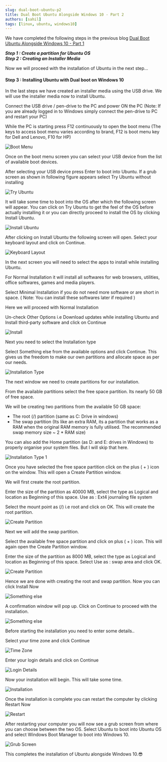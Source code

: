```yaml
---
slug: dual-boot-ubuntu-p2
title: Dual Boot Ubuntu Alongside Windows 10 - Part 2
authors: [sahil]
tags: [linux, ubuntu, windows10]
---
```


We have completed the following steps in the previous blog [Dual Boot Ubuntu Alongside Windows 10 - Part 1](/blog/dual-boot-ubuntu-p1)

***Step 1 : Create a partition for Ubuntu OS***    
***Step 2 : Creating an Installer Media***

Now we will proceed with the installation of Ubuntu in the next step...

<!-- truncate -->

#### Step 3 : Installing Ubuntu with Dual boot on Windows 10

In the last steps we have created an installer media using the USB drive. We will use the installer media now to install Ubuntu.

Connect the USB drive / pen-drive to the PC and power ON the PC (Note: If you are already logged in to Windows simply connect the pen-drive to PC and restart your PC)

While the PC is starting press F12 continuously to open the boot menu (The keys to access boot menu varies according to brand, F12 is boot menu key for Dell and Lenovo, F10 for HP) 

![Boot Menu](./boot-menu.png)

Once on the boot menu screen you can select your USB device from the list of available boot devices.

After selecting your USB device press Enter to boot into Ubuntu. If a grub screen as shown in following figure appears select Try Ubuntu without installing

![Try Ubuntu](./try-ubuntu.png)

It will take some time to boot into the OS after which the following screen will appear. You can click on Try Ubuntu to get the feel of the OS before actually installing it or you can directly proceed to install the OS by clicking Install Ubuntu.

![Install Ubuntu](./install-ubuntu.png)

After clicking on Install Ubuntu the following screen will open. Select your keyboard layout and click on Continue.

![Keyboard Layout](./keyboard-layout.png)

In the next screen you will need to select the apps to install while installing Ubuntu.

For Normal Installation it will install all softwares for web browsers, utilities, office softwares, games and media players. 

Select Minimal Installation if you do not need more software or are short in space. ( Note: You can install these softwares later if  required )

Here we will proceed with Normal Installation

Un-check Other Options i.e Download updates while installing Ubuntu and Install third-party software and click on Continue

![Install](./install.png)

Next you need to select the Installation type

Select Something else from the available options and click Continue. This gives us the freedom to make our own partitions and allocate space as per our needs.

![Installation Type](./installation-type.png)

The next window we need to create partitions for our installation.

From the available partitions select the free space partition. Its nearly 50 GB of free space. 

We will be creating two partitions from the available 50 GB space: 

- The root (/) partition (same as C: Drive in windows)
- The swap partition (Its like an extra RAM, its a partition that works as a RAM when the original RAM memory is fully utilised. The recommended swap memory size ~ 2 * RAM size)

You can also add the Home partition (as D: and E: drives in Windows) to properly organise your system files. But I will skip that here.

![Installation Type 1](./installation-type-1.png)

Once you have selected the free space partition click on the plus ( + ) icon on the window. This will open a Create Partition window.

We will first create the root partition.

Enter the size of the partition as 40000 MB, select the type as Logical and location as Beginning of this space.  Use as : Ext4 journaling file system

Select the mount point as (/) i.e root and click on OK. This will create the root partition.

![Create Partition](./create-partition.png)

Next we will add the swap partition. 

Select the available free space partition and click on plus ( + ) icon. This will again open the Create Partition window.  

Enter the size of the partition as 8000 MB, select the type as Logical and location as Beginning of this space.  Select Use as : swap area and click OK. 

![Create Partition](./create-partition-2.png)

Hence we are done with creating the root and swap partition. Now you can click Install Now

![Something else](./something-else.png)

A confirmation window will pop up. Click on Continue to proceed with the installation. 

![Something else](./something-else-2.png)

Before starting the installation you need to enter some details..

Select your time zone and click Continue

![Time Zone](./time-zone.png)

Enter your login details and click on Continue

![Login Details](./login-details.png)

Now your installation will begin. This will take some time.

![Installation](./installation.png)

Once the installation is complete you can restart the computer by clicking Restart Now

![Restart](./restart.png)

After restarting your computer you will now see a grub screen from where you can choose between the two OS. Select Ubuntu to boot into Ubuntu OS and select Windows Boot Manager to boot into Windows 10.

![Grub Screen](./grub-screen.png)

This completes the installation of Ubuntu alongside Windows 10.😎 